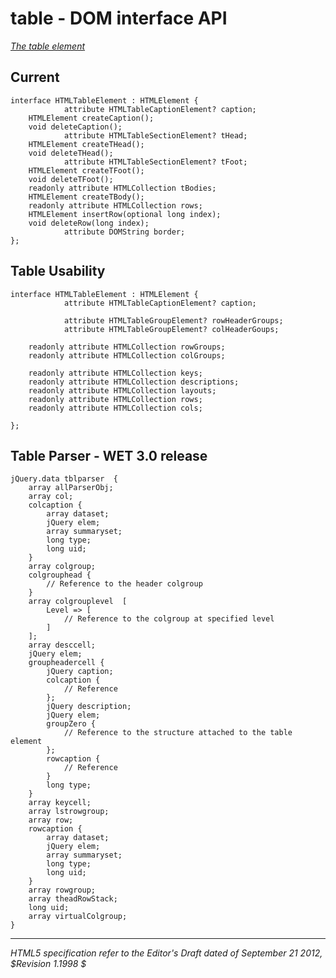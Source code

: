table - DOM interface API
=======================

_[The table element](http://dev.w3.org/html5/spec/the-table-element.html#the-table-element)_

## Current 

	interface HTMLTableElement : HTMLElement {
				attribute HTMLTableCaptionElement? caption;
		HTMLElement createCaption();
		void deleteCaption();
				attribute HTMLTableSectionElement? tHead;
		HTMLElement createTHead();
		void deleteTHead();
				attribute HTMLTableSectionElement? tFoot;
		HTMLElement createTFoot();
		void deleteTFoot();
		readonly attribute HTMLCollection tBodies;
		HTMLElement createTBody();
		readonly attribute HTMLCollection rows;
		HTMLElement insertRow(optional long index);
		void deleteRow(long index);
				attribute DOMString border;
	};

## Table Usability

	interface HTMLTableElement : HTMLElement {
				attribute HTMLTableCaptionElement? caption;

				attribute HTMLTableGroupElement? rowHeaderGroups;
				attribute HTMLTableGroupElement? colHeaderGoups;

		readonly attribute HTMLCollection rowGroups;
		readonly attribute HTMLCollection colGroups;

		readonly attribute HTMLCollection keys;
		readonly attribute HTMLCollection descriptions;
		readonly attribute HTMLCollection layouts;
		readonly attribute HTMLCollection rows;
		readonly attribute HTMLCollection cols;

	};

## Table Parser - WET 3.0 release

	jQuery.data tblparser  {
		array allParserObj;
		array col;
		colcaption {
			array dataset;
			jQuery elem;
			array summaryset;
			long type;
			long uid;
		}
		array colgroup;
		colgrouphead {
			// Reference to the header colgroup
		}
		array colgrouplevel  [
			Level => [
				// Reference to the colgroup at specified level
			]
		];
		array desccell;
		jQuery elem;
		groupheadercell {
			jQuery caption;
			colcaption {
				// Reference
			};
			jQuery description;
			jQuery elem;
			groupZero {
				// Reference to the structure attached to the table element
			};
			rowcaption {
				// Reference
			}
			long type;
		}
		array keycell;
		array lstrowgroup;
		array row;
		rowcaption {
			array dataset;
			jQuery elem;
			array summaryset;
			long type;
			long uid;
		}
		array rowgroup;
		array theadRowStack;
		long uid;
		array virtualColgroup;
	}

-----
_HTML5 specification refer to the Editor's Draft dated of September 21 2012, $Revision 1.1998 $_
